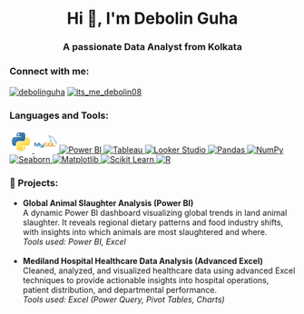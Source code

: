 <h1 align="center">Hi 👋, I'm Debolin Guha</h1>
<h3 align="center">A passionate Data Analyst from Kolkata</h3>

<h3 align="left">Connect with me:</h3>
<p align="left">
<a href="https://linkedin.com/in/debolinguha" target="blank"><img align="center" src="https://raw.githubusercontent.com/rahuldkjain/github-profile-readme-generator/master/src/images/icons/Social/linked-in-alt.svg" alt="debolinguha" height="30" width="40" /></a>
<a href="https://instagram.com/its_me_debolin08" target="blank"><img align="center" src="https://raw.githubusercontent.com/rahuldkjain/github-profile-readme-generator/master/src/images/icons/Social/instagram.svg" alt="its_me_debolin08" height="30" width="40" /></a>
</p>

<h3 align="left">Languages and Tools:</h3>
<p align="left">
  <!-- Python -->
  <a href="https://www.python.org" target="_blank" rel="noreferrer">
    <img src="https://raw.githubusercontent.com/devicons/devicon/master/icons/python/python-original.svg" alt="Python" width="40" height="40"/>
  </a>
  <!-- MySQL -->
  <a href="https://www.mysql.com/" target="_blank" rel="noreferrer">
    <img src="https://raw.githubusercontent.com/devicons/devicon/master/icons/mysql/mysql-original-wordmark.svg" alt="MySQL" width="40" height="40"/>
  </a>
  <!-- Power BI -->
  <a href="https://powerbi.microsoft.com/" target="_blank" rel="noreferrer">
    <img src="https://img.icons8.com/color/48/power-bi.png" alt="Power BI" width="40" height="40"/>
  </a>
  <!-- Tableau -->
  <a href="https://www.tableau.com/" target="_blank" rel="noreferrer">
    <img src="https://img.icons8.com/color/48/tableau-software.png" alt="Tableau" width="40" height="40"/>
  </a>
  <!-- Looker Studio -->
  <a href="https://lookerstudio.google.com/" target="_blank" rel="noreferrer">
    <img src="[https://upload.wikimedia.org/wikipedia/commons/thumb/0/09/Looker-studio-logo.png/600px-Looker-studio-logo.png](https://4203549.fs1.hubspotusercontent-na1.net/hubfs/4203549/__hs-marketplace__/looker%20studio%20(2)(2)-1.png)" alt="Looker Studio" width="40" height="40"/>
  </a>
  <!-- Pandas -->
  <a href="https://pandas.pydata.org/" target="_blank" rel="noreferrer">
    <img src="https://cdn.jsdelivr.net/gh/devicons/devicon/icons/pandas/pandas-original.svg" alt="Pandas" width="40" height="40"/>
  </a>
  <!-- NumPy -->
  <a href="https://numpy.org/" target="_blank" rel="noreferrer">
    <img src="https://upload.wikimedia.org/wikipedia/commons/3/31/NumPy_logo_2020.svg" alt="NumPy" width="40" height="40"/>
  </a>
  <!-- Seaborn -->
  <a href="https://seaborn.pydata.org/" target="_blank" rel="noreferrer">
    <img src="https://seaborn.pydata.org/_static/logo-wide-lightbg.svg" alt="Seaborn" width="80" height="40"/>
  </a>
  <!-- Matplotlib -->
  <a href="https://matplotlib.org/" target="_blank" rel="noreferrer">
    <img src="https://upload.wikimedia.org/wikipedia/commons/8/84/Matplotlib_icon.svg" alt="Matplotlib" width="40" height="40"/>
  </a>
  <!-- Scikit-Learn -->
  <a href="https://scikit-learn.org/" target="_blank" rel="noreferrer">
    <img src="https://upload.wikimedia.org/wikipedia/commons/0/05/Scikit_learn_logo_small.svg" alt="Scikit Learn" width="40" height="40"/>
  </a>
  <!-- R -->
  <a href="https://www.r-project.org/" target="_blank" rel="noreferrer">
    <img src="https://www.r-project.org/logo/Rlogo.svg" alt="R" width="40" height="40"/>
  </a>
</p>

<h3 align="left">📌 Projects:</h3>

<ul>
  <li>
    <strong>Global Animal Slaughter Analysis (Power BI)</strong><br/>
    A dynamic Power BI dashboard visualizing global trends in land animal slaughter. It reveals regional dietary patterns and food industry shifts, with insights into which animals are most slaughtered and where.<br/>
    <em>Tools used: Power BI, Excel</em>
  </li>
  <br/>
  <li>
    <strong>Mediland Hospital Healthcare Data Analysis (Advanced Excel)</strong><br/>
    Cleaned, analyzed, and visualized healthcare data using advanced Excel techniques to provide actionable insights into hospital operations, patient distribution, and departmental performance.<br/>
    <em>Tools used: Excel (Power Query, Pivot Tables, Charts)</em>
  </li>
</ul>
